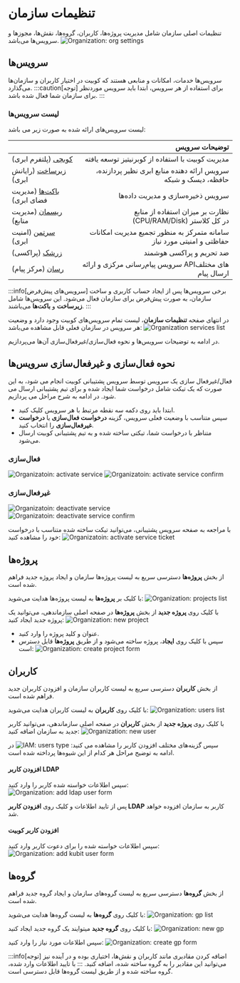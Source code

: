 # تنظیمات سازمان

تنظیمات اصلی سازمان شامل مدیریت پروژه‌ها، کاربران، گروه‌ها، نقش‌ها، مجوزها و سرویس‌ها می‌باشد.
![Organization: org settings](org-settings.png)

## سرویس‌ها

سرویس‌ها خدمات، امکانات و منابعی هستند که کوبیت در اختیار کاربران و سازمان‌ها می‌گذارد.
:::caution[توجه]
برای استفاده از هر سرویس، ابتدا باید سرویس موردنظر برای سازمان شما فعال شده باشد.
:::

### لیست سرویس‌ها

لیست سرویس‌های ارائه شده به صورت زیر می باشد:

|                                             |                                                          توضیحات سرویس |
| ------------------------------------------- | ---------------------------------------------------------------------: |
| [کوبچی](../../kubchi) (پلتفرم ابری)         |                       مدیریت کوبیت با استفاده از کوبرنیتیز توسعه یافته |
| [زیرساخت](../../iaas) (رایانش ابری)         |        سرویس ارائه‌ دهنده منابع ابری نظیر پردازنده، حافظه، دیسک و شبکه |
| [باکت‌ها](../../buckets) (مدیریت فضای ابری) |                                      سرویس ذخیره‌سازی و مدیریت داده‌ها |
| [ریسمان](../../resmon) (مدیریت منابع)       |            نظارت بر میزان استفاده از منابع (CPU/RAM/Disk) در کل کلاستر |
| [سرتمن](../../certman) (امنیت ابری)         | سامانه‌ متمرکز به منظور تجمیع مدیریت امکانات حفاظتی و امنیتی مورد نیاز |
| [زرشک](../../zereshk) (پراکسی)              |                                               ضد تحریم و پراکسی هوشمند |
| [رسان](../../resan) (مرکز پیام)             |                 سرویس پیام‌رسانی مرکزی و ارائه APIهای مختلف ارسال پیام |

:::info[سرویس‌های پیش‌فرض]
برخی سرویس‌ها پس از ایجاد حساب کاربری و ساخت سازمان، به صورت پیش‌فرض برای سازمان فعال می‌شود. این سرویس‌ها شامل **زیرساخت** و **باکت‌ها** می‌باشند.
:::

در انتهای صفحه **تنظیمات سازمان**، لیست تمام سرویس‌های کوبیت وجود دارد و وضعیت هر سرویس در سازمان فعلی قابل مشاهده می‌باشد:
![Organization services list](services-list.png)

در ادامه به توضیحات سرویس‌ها و نحوه فعال‌سازی/غیرفعال‌سازی آن‌ها می‌پردازیم.

## نحوه فعال‌سازی و غیرفعال‌سازی سرویس‌ها

فعال/غیرفعال سازی یک سرویس توسط سرویس پشتیبانی کوبیت انجام می شود، به این صورت که یک تیکت شامل درخواست شما ایجاد شده و برای تیم پشتیبانی ارسال می شود. در ادامه به شرح مراحل می پردازیم.

- ابتدا باید روی دکمه سه نقطه مرتبط با هر سرویس کلیک کنید.
- سپس متناسب با وضعیت فعلی سرویس، گزینه **درخواست فعال‌سازی** یا **درخواست غیرفعال‌سازی** را انتخاب کنید.
- متناظر با درخواست شما، تیکتی ساخته شده و به تیم پشتیبانی کوبیت ارسال می‌شود.

### فعال‌سازی

![Organizatoin: activate service](activate-service.png)
![Organizatoin: activate service confirm](activate-service-confirm.png)

### غیرفعال‌سازی

![Organizatoin: deactivate service](deactivate-service.png)
![Organizatoin: deactivate service confirm](deactivate-service-confirm.png)

با مراجعه به صفحه سرویس پشتیبانی، می‌توانید تیکت ساخته شده متناسب با درخواست خود را مشاهده کنید:
![Organizatoin: activate service ticket](activate-service-ticket.png)

## پروژه‌ها

از بخش **پروژه‌ها** دسترسی سریع به لیست پروژه‌ها سازمان و ایجاد پروژه جدید فراهم شده است.

با کلیک بر **پروژه‌ها** به لیست پروژه‌ها هدایت می‌شوید:
![Organization: projects list](projects-list.png)

با کلیک روی **پروژه جدید** از بخش **پروژه‌ها** در صفحه اصلی سازماندهی، می‌توانید یک پروژه جدید ایجاد کنید:
![Organization: new project](new-project.png)

- عنوان و کلید پروژه را وارد کنید.
- سپس با کلیک روی **ایجاد**، پروژه ساخته می‌شود و از طریق **پروژه‌ها** قابل دسترس است:
  ![Organization: create project form](create-project-form.png)

## کاربران

از بخش **کاربران** دسترسی سریع به لیست کاربران سازمان و افزودن کاربران جدید فراهم شده است.

با کلیک روی **کاربران** به لیست کاربران هدایت می‌شوید:
![Organization: users list](users-list.png)

با کلیک روی **پروژه جدید** از بخش **کاربران** در صفحه اصلی سازماندهی، می‌توانید کاربر جدید به سازمان اضافه کنید:
![Organization: new user](new-user.png)

سپس گزینه‌های مختلف افزودن کاربر را مشاهده می کنید:
![IAM: users type](users-type.png)
در ادامه به توضیح مراحل هر کدام از این شیوه‌ها پرداخته شده است.

#### افزودن کاربر LDAP

سپس اطلاعات خواسته شده کاربر را وارد کنید:
![Organization: add ldap user form](add-ldap-user-form.png)

پس از تایید اطلاعات و کلیک روی **افزودن کاربر LDAP** کاربر به سازمان افزوده خواهد شد.

#### افزودن کاربر کوبیت

سپس اطلاعات خواسته شده را برای دعوت کاربر وارد کنید:
![Organization: add kubit user form](add-kubit-user-form.png)

## گروه‌ها

از بخش **گروه‌ها** دسترسی سریع به لیست گروه‌های سازمان و ایجاد گروه جدید فراهم شده است.

با کلیک روی **گروه‌ها** به لیست گروه‌ها هدایت می‌شوید:
![Organization: gp list](groups-list.png)

با کلیک روی **گروه جدید** میتوایند یک گروه جدید ایجاد کنید:
![Organization: new gp](new-gp.png)

سپس اطلاعات مورد نیاز را وارد کنید:
![Organization: create gp form](create-gp-form.png)

:::info[توجه]
اضافه کردن مقادیری مانند کاربران و نقش‌ها، اختیاری بوده و در آینده نیز می‌توانید این مقادیر را به گروه ساخته شده، اضافه کنید.
:::
با تایید اطلاعات وارد شده، گروه ساخته شده و از طریق لیست گروه‌ها قابل دسترسی است.
